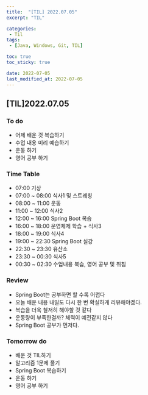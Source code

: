 ```yaml
---
title:  "[TIL] 2022.07.05"
excerpt: "TIL"

categories:
 - Til
tags:
 - [Java, Windows, Git, TIL]

toc: true
toc_sticky: true

date: 2022-07-05
last_modified_at: 2022-07-05
---
```


## [TIL]2022.07.05
 

### To do
- 어제 배운 것 복습하기
- 수업 내용 미리 예습하기
- 운동 하기
- 영어 공부 하기


### Time Table
- 07:00 기상
- 07:00 ~ 08:00 식사1 및 스트레칭
- 08:00 ~ 11:00 운동
- 11:00 ~ 12:00 식사2
- 12:00 ~ 16:00 Spring Boot 복습
- 16:00 ~ 18:00 운영체제 학습 + 식사3
- 18:00 ~ 19:00 식사4
- 19:00 ~ 22:30 Spring Boot 실강
- 22:30 ~ 23:30 유산소
- 23:30 ~ 00:30 식사5
- 00:30 ~ 02:30 수업내용 복습, 영어 공부 및 취침


### Review
- Spring Boot는 공부하면 할 수록 어렵다
- 오늘 배운 내용 내일도 다시 한 번 확실하게 리뷰해야겠다.
- 복습을 더욱 철저히 해야할 것 같다
- 운동량이 부족한걸까? 체력이 예전같지 않다
- Spring Boot 공부가 먼저다.


### Tomorrow do
- 배운 것 TIL하기
- 알고리즘 1문제 풀기
- Spring Boot 복습하기
- 운동 하기
- 영어 공부 하기